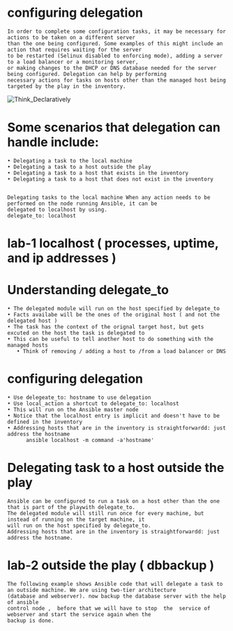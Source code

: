 # configuring delegation
    In order to complete some configuration tasks, it may be necessary for actions to be taken on a different server 
    than the one being configured. Some examples of this might include an action that requires waiting for the server
    to be restarted (Selinux disabled to enforcing mode), adding a server to a load balancer or a monitoring server,
    or making changes to the DHCP or DNS database needed for the server being configured. Delegation can help by performing
    necessary actions for tasks on hosts other than the managed host being targeted by the play in the inventory.

![Think_Declaratively](https://github.com/sonulodha/ansible/blob/master/9_8%20images/Think_Declaratively.jpg)

# Some scenarios that delegation can handle include: <br/>

    • Delegating a task to the local machine
    • Delegating a task to a host outside the play
    • Delegating a task to a host that exists in the inventory
    • Delegating a task to a host that does not exist in the inventory

 
    Delegating tasks to the local machine When any action needs to be performed on the node running Ansible, it can be
    delegated to localhost by using.
    delegate_to: localhost
#    lab-1  localhost ( processes, uptime, and ip addresses )

# Understanding delegate_to  <br/>

    • The delegated module will run on the host specified by delegate_to
    • Facts availabe will be the ones of the original host ( and not the delegated host )
    • The task has the context of the orignal target host, but gets excuted on the host the task is delegated to 
    • This can be useful to tell another host to do something with the managed hosts
       • Think of removing / adding a host to /from a load balancer or DNS

# configuring delegation  <br/>

    • Use delegeate_to: hostname to use delegation
    • Use local_action a shortcut to delegate_to: localhost
    • This will run on the Ansible master node
    • Notice that the localhost entry is implicit and doesn't have to be defined in the inventory
    • Addressing hosts that are in the inventory is straightforwardd: just address the hostname
          ansible localhost -m command -a'hostname'


# Delegating task to a host outside the play
    Ansible can be configured to run a task on a host other than the one that is part of the playwith delegate_to.
    The delegated module will still run once for every machine, but instead of running on the target machine, it 
    will run on the host specified by delegate_to.
    Addressing hosts that are in the inventory is straightforwardd: just address the hostname.

# lab-2 outside the play ( dbbackup )
    The following example shows Ansible code that will delegate a task to an outside machine. We are using two-tier architecture
    (database and webserver). now backup the database server with the help of ansible
    control node ,  before that we will have to stop  the  service of webserver and start the service again when the 
    backup is done.






